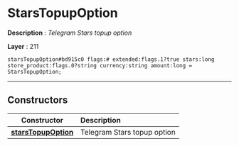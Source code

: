 # StarsTopupOption

**Description** : *Telegram Stars topup option*

**Layer** : 211

```tl
starsTopupOption#bd915c0 flags:# extended:flags.1?true stars:long store_product:flags.0?string currency:string amount:long = StarsTopupOption;
```

---

## Constructors

| Constructor | Description |
| :---: | :--- |
| [**starsTopupOption**](constructor/starsTopupOption) | Telegram Stars topup option |